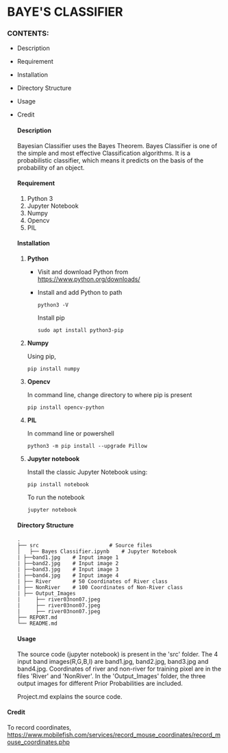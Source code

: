 # BAYE'S CLASSIFIER

### CONTENTS:

- Description

- Requirement

- Installation

- Directory Structure

- Usage

- Credit

  #### Description

  Bayesian Classifier uses the Bayes Theorem. Bayes Classifier is one of the simple and most effective Classification algorithms. It is a probabilistic classifier, which means it predicts on the basis of the probability of an object.

  #### Requirement

  1. Python 3
  2. Jupyter Notebook
  3. Numpy
  4. Opencv
  5. PIL

  #### Installation

  1. **Python**

     - Visit and download Python from https://www.python.org/downloads/ 

     - Install and add Python to path

       ```
       python3 -V
       ```

       Install pip

       ```
       sudo apt install python3-pip
       ```

  2. **Numpy**

     Using pip,

     ```
     pip install numpy
     ```

  3. **Opencv**

     In command line, change directory to where pip is present

     ```
     pip install opencv-python
     ```

  4. **PIL**

     In command line or powershell

     ```
     python3 -m pip install --upgrade Pillow
     ```

  5. **Jupyter notebook**

     Install the classic Jupyter Notebook using:

     ```
     pip install notebook
     ```

     To run the notebook

     ```
     jupyter notebook
     ```

  #### Directory Structure

  ```
  .
  ├── src                     	# Source files
  │   ├── Bayes Classifier.ipynb	# Jupyter Notebook
  |	├──band1.jpg	# Input image 1
  |	├──band2.jpg	# Input image 2
  |	├──band3.jpg	# Input image 3
  |	├──band4.jpg	# Input image 4
  |	├── River		# 50 Coordinates of River class
  |	├── NonRiver	# 100 Coordinates of Non-River class
  |	├── Output_Images
  |		├── river03non07.jpeg
  |		├── river03non07.jpeg
  |		├── river03non07.jpeg
  ├── REPORT.md
  └── README.md
  ```
  
  #### Usage

  The source code (jupyter notebook) is present in the 'src' folder. The 4 input band images(R,G,B,I) are band1.jpg, band2.jpg, band3.jpg and band4.jpg. Coordinates of river and non-river for training pixel are in the files 'River' and 'NonRiver'. In the 'Output_Images' folder, the three output images for different Prior Probabilities are included.

  Project.md explains the source code.

 #### Credit
 To record coordinates,
 https://www.mobilefish.com/services/record_mouse_coordinates/record_mouse_coordinates.php
